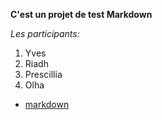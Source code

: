 **C'est un projet de test Markdown** <br>

_Les participants:_
  1. Yves
  2. Riadh
  3. Prescillia
  4. Olha

* [markdown](markdown.md)